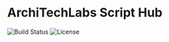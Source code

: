 # ArchiTechLabs Script Hub

![Build Status](https://img.shields.io/github/workflow/status/thetechgy/ArchiTechLabs-Script-Hub/PowerShell%20CI%2FCD%20Pipeline)
![License](https://img.shields.io/github/license/thetechgy/ArchiTechLabs-Script-Hub)
